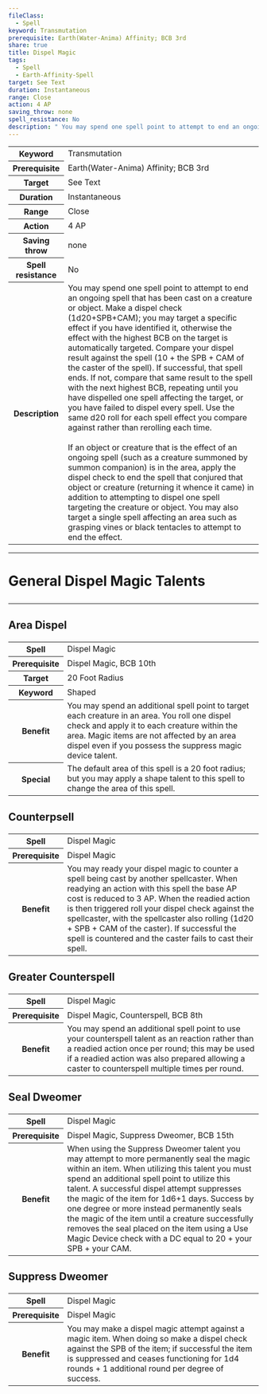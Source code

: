 ```yaml
---
fileClass:
  - Spell
keyword: Transmutation
prerequisite: Earth(Water-Anima) Affinity; BCB 3rd
share: true
title: Dispel Magic
tags:
  - Spell
  - Earth-Affinity-Spell
target: See Text
duration: Instantaneous
range: Close
action: 4 AP
saving_throw: none
spell_resistance: No
description: " You may spend one spell point to attempt to end an ongoing spell that has been cast on a creature or object. Make a dispel check (1d20+SPB+CAM); you may target a specific effect if you have identified it, otherwise the effect with the highest BCB on the target is automatically targeted. Compare your dispel result against the spell (10 + the SPB + CAM of the caster of the spell). If successful, that spell ends. If not, compare that same result to the spell with the next highest BCB, repeating until you have dispelled one spell affecting the target, or you have failed to dispel every spell. Use the same d20 roll for each spell effect you compare against rather than rerolling each time.<br><br>If an object or creature that is the effect of an ongoing spell (such as a creature summoned by summon companion) is in the area, apply the dispel check to end the spell that conjured that object or creature (returning it whence it came) in addition to attempting to dispel one spell targeting the creature or object. You may also target a single spell affecting an area such as grasping vines or black tentacles to attempt to end the effect."
---
```


<p><span dir="ltr" style="overflow-x: auto;"><table><tbody><tr><th dir="ltr">Keyword</th><td dir="ltr">Transmutation</td></tr><tr><th dir="ltr">Prerequisite</th><td dir="ltr">Earth(Water-Anima) Affinity; BCB 3rd</td></tr><tr><th dir="ltr">Target</th><td dir="ltr">See Text</td></tr><tr><th dir="ltr">Duration</th><td dir="ltr">Instantaneous</td></tr><tr><th dir="ltr">Range</th><td dir="ltr">Close</td></tr><tr><th dir="ltr">Action</th><td dir="ltr">4 AP</td></tr><tr><th dir="ltr">Saving throw</th><td dir="ltr">none</td></tr><tr><th dir="ltr">Spell resistance</th><td dir="ltr">No</td></tr><tr><th dir="ltr">Description</th><td dir="ltr"> You may spend one spell point to attempt to end an ongoing spell that has been cast on a creature or object. Make a dispel check (1d20+SPB+CAM); you may target a specific effect if you have identified it, otherwise the effect with the highest BCB on the target is automatically targeted. Compare your dispel result against the spell (10 + the SPB + CAM of the caster of the spell). If successful, that spell ends. If not, compare that same result to the spell with the next highest BCB, repeating until you have dispelled one spell affecting the target, or you have failed to dispel every spell. Use the same d20 roll for each spell effect you compare against rather than rerolling each time.<br><br>If an object or creature that is the effect of an ongoing spell (such as a creature summoned by summon companion) is in the area, apply the dispel check to end the spell that conjured that object or creature (returning it whence it came) in addition to attempting to dispel one spell targeting the creature or object. You may also target a single spell affecting an area such as grasping vines or black tentacles to attempt to end the effect.</td></tr></tbody></table></span></p><span><span><hr></span></span><h1><span><p dir="auto">General Dispel Magic Talents</p></span></h1><span><span><hr></span></span><h2><span><p dir="auto">Area Dispel</p></span></h2><p><span dir="ltr" style="overflow-x: auto;"><table><tbody><tr><th dir="ltr">Spell</th><td dir="ltr">Dispel Magic</td></tr><tr><th dir="ltr">Prerequisite</th><td dir="ltr">Dispel Magic, BCB 10th</td></tr><tr><th dir="ltr">Target</th><td dir="ltr">20 Foot Radius</td></tr><tr><th dir="ltr">Keyword</th><td dir="ltr">Shaped</td></tr><tr><th dir="ltr">Benefit</th><td dir="ltr">You may spend an additional spell point to target each creature in an area. You roll one dispel check and apply it to each creature within the area. Magic items are not affected by an area dispel even if you possess the suppress magic device talent.</td></tr><tr><th dir="ltr">Special</th><td dir="ltr">The default area of this spell is a 20 foot radius; but you may apply a shape talent to this spell to change the area of this spell.</td></tr></tbody></table></span></p><h2><span><p dir="auto">Counterpsell</p></span></h2><p><span dir="ltr" style="overflow-x: auto;"><table><tbody><tr><th dir="ltr">Spell</th><td dir="ltr">Dispel Magic</td></tr><tr><th dir="ltr">Prerequisite</th><td dir="ltr">Dispel Magic</td></tr><tr><th dir="ltr">Benefit</th><td dir="ltr"> You may ready your dispel magic to counter a spell being cast by another spellcaster. When readying an action with this spell the base AP cost is reduced to 3 AP. When the readied action is then triggered roll your dispel check against the spellcaster, with the spellcaster also rolling (1d20 + SPB + CAM of the caster). If successful the spell is countered and the caster fails to cast their spell.</td></tr></tbody></table></span></p><h2><span><p dir="auto">Greater Counterspell</p></span></h2><p><span dir="ltr" style="overflow-x: auto;"><table><tbody><tr><th dir="ltr">Spell</th><td dir="ltr">Dispel Magic</td></tr><tr><th dir="ltr">Prerequisite</th><td dir="ltr">Dispel Magic, Counterspell, BCB 8th</td></tr><tr><th dir="ltr">Benefit</th><td dir="ltr">You may spend an additional spell point to use your counterspell talent as an reaction rather than a readied action once per round; this may be used if a readied action was also prepared allowing a caster to counterspell multiple times per round.</td></tr></tbody></table></span></p><h2><span><p dir="auto">Seal Dweomer</p></span></h2><p><span dir="ltr" style="overflow-x: auto;"><table><tbody><tr><th dir="ltr">Spell</th><td dir="ltr">Dispel Magic</td></tr><tr><th dir="ltr">Prerequisite</th><td dir="ltr">Dispel Magic, Suppress Dweomer, BCB 15th</td></tr><tr><th dir="ltr">Benefit</th><td dir="ltr">When using the Suppress Dweomer talent you may attempt to more permanently seal the magic within an item. When utilizing this talent you must spend an additional spell point to utilize this talent. A successful dispel attempt suppresses the magic of the item for 1d6+1 days. Success by one degree or more instead permanently seals the magic of the item until a creature successfully removes the seal placed on the item using a Use Magic Device check with a DC equal to 20 + your SPB + your CAM.</td></tr></tbody></table></span></p><h2><span><p dir="auto">Suppress Dweomer</p></span></h2><p><span dir="ltr" style="overflow-x: auto;"><table><tbody><tr><th dir="ltr">Spell</th><td dir="ltr">Dispel Magic</td></tr><tr><th dir="ltr">Prerequisite</th><td dir="ltr">Dispel Magic</td></tr><tr><th dir="ltr">Benefit</th><td dir="ltr">You may make a dispel magic attempt against a magic item. When doing so make a dispel check against the SPB of the item; if successful the item is suppressed and ceases functioning for 1d4 rounds + 1 additional round per degree of success.</td></tr></tbody></table></span></p>